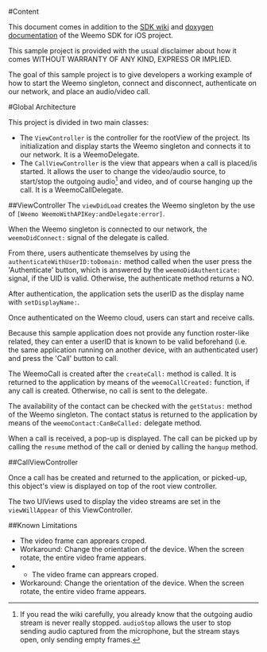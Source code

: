 #Content

This document comes in addition to the <a href='https://github.com/weemo/iOS-SDK/wiki'>SDK wiki</a> and <a href='http://docs.weemo.com/sdk/ios'>doxygen documentation</a> of the Weemo SDK for iOS project.

This sample project is provided with the usual disclaimer about how it comes WITHOUT WARRANTY OF ANY KIND, EXPRESS OR IMPLIED.

The goal of this sample project is to give developers a working example of how to start the Weemo singleton, connect and disconnect, authenticate on our network, and place an audio/video call.

#Global Architecture

This project is divided in two main classes:

* The `ViewController` is the controller for the rootView of the project. Its initialization and display starts the Weemo singleton and connects it to our network. It is a WeemoDelegate.
* The `CallViewController` is the view that appears when a call is placed/is started. It allows the user to change the video/audio source, to start/stop the outgoing audio[^1] and video, and of course hanging up the call. It is a WeemoCallDelegate.


##ViewController
The `viewDidLoad` creates the Weemo singleton by the use of `[Weemo WeemoWithAPIKey:andDelegate:error]`.

When the Weemo singleton is connected to our network, the `weemoDidConnect:` signal of the delegate is called. 

From there, users authenticate themselves by using the `authenticateWithUserID:toDomain:` method called when the user press the 'Authenticate' button, which is answered by the `weemoDidAuthenticate:` signal, if the UID is valid. Otherwise, the authenticate method returns a NO. 

After authentication, the application sets the userID as the display name with `setDisplayName:`.

Once authenticated on the Weemo cloud, users can start and receive calls.

Because this sample application does not provide any function roster-like related, they can enter a userID that is known to be valid beforehand (i.e. the same application running on another device, with an authenticated user) and press the 'Call' button to call.

The WeemoCall is created after the `createCall:` method is called. It is returned to the application by means of the `weemoCallCreated:` function, if any call is created. Otherwise, no call is sent to the delegate.

The availability of the contact can be checked with the `getStatus:` method of the Weemo singleton. The contact status is returned to the application by means of the `weemoContact:CanBeCalled:` delegate method.

When a call is received, a pop-up is displayed. The call can be picked up by calling the `resume` method of the call or denied by calling the `hangup` method.

##CallViewController

Once a call has be created and returned to the application, or picked-up, this object's view is displayed on top of the root view controller.

The two UIViews used to display the video streams are set in the `viewWillAppear` of this ViewController.

[^1]: If you read the wiki carefully, you already know that the outgoing audio stream is never really stopped. `audioStop` allows the user to stop sending audio captured from the microphone, but the stream stays open, only sending empty frames.

##Known Limitations

* The video frame can apprears croped. 
* Workaround: Change the orientation of the device. When the screen rotate, the entire video frame appears.
* * The video frame can apprears croped. 
* Workaround: Change the orientation of the device. When the screen rotate, the entire video frame appears.








